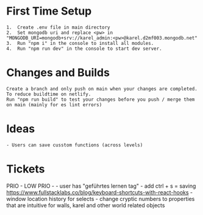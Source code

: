 # First Time Setup
    1.  Create .env file in main directory
    2.  Set mongodb uri and replace <pw> in "MONGODB_URI=mongodb+srv://karel_admin:<pw>@karel.d2mf003.mongodb.net"
    3.  Run "npm i" in the console to install all modules.
    4.  Run "npm run dev" in the console to start dev server.
    
# Changes and Builds
    Create a branch and only push on main when your changes are completed. To reduce buildtime on netlify.
    Run "npm run build" to test your changes before you push / merge them on main (mainly for es lint errors)

# Ideas
    - Users can save cusstom functions (across levels)

# Tickets
PRIO
    - 
LOW PRIO
    - 
    - user has "geführtes lernen tag"
    - add ctrl + s = saving https://www.fullstacklabs.co/blog/keyboard-shortcuts-with-react-hooks
    - window location history for selects
    - change cryptic numbers to properties that are intuitive for walls, karel and other world related objects
    
